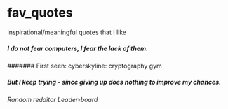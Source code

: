 # fav_quotes
inspirational/meaningful quotes that I like

##### I do not fear computers, I fear the lack of them. 
####### First seen: cyberskyline: cryptography gym

##### But I keep trying - since giving up does nothing to improve my chances.
###### Random redditor Leader-board
